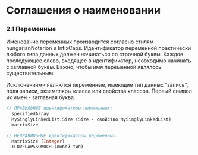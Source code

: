 # Соглашения о наименовании

### 2.1 Переменные

Именование переменных производится согласно стилям hungarianNotarion и InfixCaps. Идентификатор переменной практически любого типа данных должен начинаться со строчной буквы. Каждое последующее слово, входящее в идентификатор, необходимо начинать с заглавной буквы. Важно, чтобы имя переменной являлось существительным.

Исключениями являются переменные, имеющие тип данных "запись", поля записи, экземпляры класса или свойства классов. Первый символ их имен - заглавная буква.

```Pascal
// ПРАВИЛЬНЫЕ идентификаторы переменных:
  specifiedArray
  MySinglyLinkedList.Size (Size - свойство MySinglyLinkedList)
  matrixSize

// НЕПРАВИЛЬНЫЕ идентификаторы переменных:
  MatrixSize (Integer)
  ILOVECAPSSOMUCH (любой тип)
```



